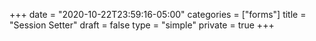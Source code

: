 +++
date = "2020-10-22T23:59:16-05:00"
categories = ["forms"]
title = "Session Setter"
draft = false
type = "simple"
private = true
+++
